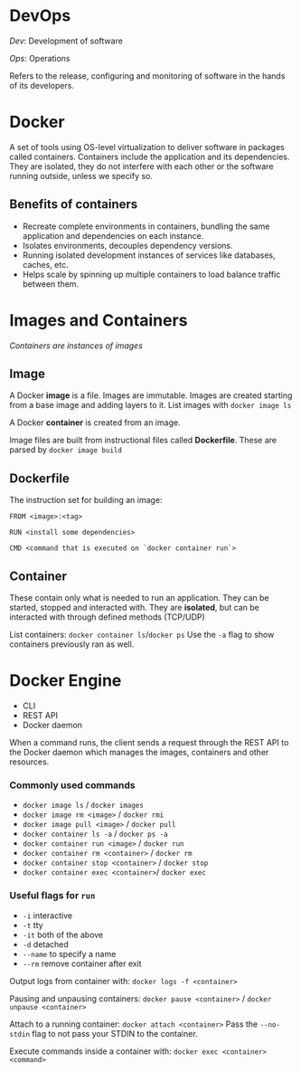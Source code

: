 # DevOps

_Dev_: Development of software

_Ops_: Operations

Refers to the release, configuring and monitoring of software in the hands of its developers.

# Docker

A set of tools using OS-level virtualization to deliver software in packages called containers. Containers include the application and its dependencies. They are isolated, they do not interfere with each other or the software running outside, unless we specify so.

## Benefits of containers

- Recreate complete environments in containers, bundling the same application and dependencies on each instance.
- Isolates environments, decouples dependency versions.
- Running isolated development instances of services like databases, caches, etc.
- Helps scale by spinning up multiple containers to load balance traffic between them.

# Images and Containers

_Containers are instances of images_

## Image

A Docker **image** is a file. Images are immutable. Images are created starting from a base image and adding layers to it.
List images with `docker image ls`

A Docker **container** is created from an image.

Image files are built from instructional files called **Dockerfile**. These are parsed by `docker image build`

## Dockerfile

The instruction set for building an image:

```
FROM <image>:<tag>

RUN <install some dependencies>

CMD <command that is executed on `docker container run`>
```

## Container

These contain only what is needed to run an application. They can be started, stopped and interacted with. They are **isolated**, but can be interacted with through defined methods (TCP/UDP)

List containers: `docker container ls`/`docker ps`
Use the `-a` flag to show containers previously ran as well.

# Docker Engine

- CLI
- REST API
- Docker daemon

When a command runs, the client sends a request through the REST API to the Docker daemon which manages the images, containers and other resources.

### Commonly used commands

- `docker image ls` / `docker images`
- `docker image rm <image>` / `docker rmi`
- `docker image pull <image>` / `docker pull`
- `docker container ls -a` / `docker ps -a`
- `docker container run <image>` / `docker run`
- `docker container rm <container>` / `docker rm`
- `docker container stop <container>` / `docker stop`
- `docker container exec <container>`/ `docker exec`

### Useful flags for `run`

- `-i` interactive
- `-t` tty
- `-it` both of the above
- `-d` detached
- `--name` to specify a name
- `--rm` remove container after exit

Output logs from container with: `docker logs -f <container>`

Pausing and unpausing containers: `docker pause <container>` / `docker unpause <container>`

Attach to a running container:
`docker attach <container>`
Pass the `--no-stdin` flag to not pass your STDIN to the container.

Execute commands inside a container with: `docker exec <container> <command>`

